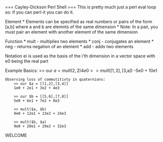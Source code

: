 === Cayley-Dickson Perl Shell ===
This is pretty much just a perl eval loop so: if you can perl-it you can do it.


Element
    * Elements can be specified as real numbers or pairs of the form [a,b] where a and b are elemnts of the same dimension
    * Note: In a pair, you must pair an element with another element of the same dimension

Function
    * mult - multiplies two elements
    * conj - conjugates an element
    * neg  - returns negation of an element
    * add  - adds two elements

Notation
    ei is used as the basis of the i'th dimension in a vector space with e0 being the real part

Example
    Basics:
        >> our $a = mult(2,2)
        4e0
        >> mult([1,2],[3,$a])
        -5e0 + 10e1

    Observing loss of commutitivty in quaternions:
        >> our $a = [[1,2],[3,4]]
        1e0 + 2e1 + 3e2 + 4e3

        >> our $b = [[5,6],[7,8]]
        5e0 + 6e1 + 7e2 + 8e3

        >> mult($a, $b)
        9e0 + 12e1 + 13e2 + 24e3 

        >> mult($b, $a)
        9e0 + 20e1 + 29e2 + 32e3

WELCOME
